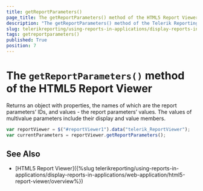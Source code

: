 ```yaml
---
title: getReportParameters()
page_title: The getReportParameters() method of the HTML5 Report Viewer explained
description: "The getReportParameters() method of the Telerik Reporting HTML5 Report Viewer returns a collection of objects representing the evaluated report parameters."
slug: telerikreporting/using-reports-in-applications/display-reports-in-applications/web-application/html5-report-viewer/api-reference/reportviewer/methods/getreportparameters()
tags: getreportparameters()
published: True
position: 7
---
```


# The `getReportParameters()` method of the HTML5 Report Viewer

Returns an object with properties, the names of which are the report parameters’ IDs, and values - the report parameters’ values.
The values of multivalue parameters include their display and value members.

````JavaScript
var reportViewer = $("#reportViewer1").data("telerik_ReportViewer");
var currentParameters = reportViewer.getReportParameters();
````


## See Also

* [HTML5 Report Viewer]({%slug telerikreporting/using-reports-in-applications/display-reports-in-applications/web-application/html5-report-viewer/overview%})
